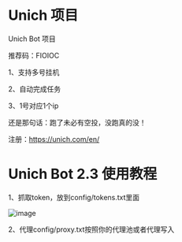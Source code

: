 # Unich 项目
Unich Bot 项目

推荐码：FIOIOC

1、支持多号挂机

2、自动完成任务

3、1号对应1个ip

还是那句话：跑了未必有空投，没跑真的没！

注册：https://unich.com/en/

# Unich Bot 2.3 使用教程
1、抓取token，放到config/tokens.txt里面

![image](https://github.com/user-attachments/assets/99fd4330-3757-4a0f-901a-7ee5db0953d9)

2、代理config/proxy.txt按照你的代理池或者代理写入



